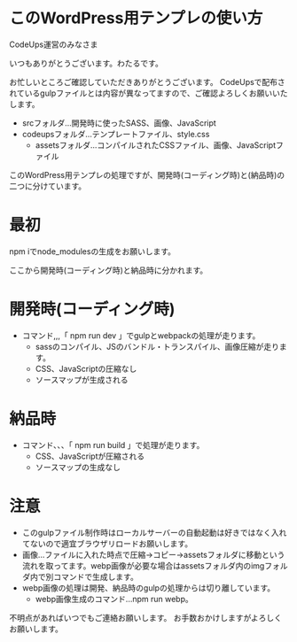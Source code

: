 # このWordPress用テンプレの使い方

CodeUps運営のみなさま

いつもありがとうございます。わたるです。

お忙しいところご確認していただきありがとうございます。
CodeUpsで配布されているgulpファイルとは内容が異なってますので、ご確認よろしくお願いいたします。

- srcフォルダ...開発時に使ったSASS、画像、JavaScript
- codeupsフォルダ...テンプレートファイル、style.css
  - assetsフォルダ...コンパイルされたCSSファイル、画像、JavaScriptファイル

このWordPress用テンプレの処理ですが、開発時(コーディング時)と(納品時)の二つに分けています。

# 最初
npm iでnode_modulesの生成をお願いします。

ここから開発時(コーディング時)と納品時に分かれます。

# 開発時(コーディング時)
  - コマンド,,,「 npm run dev 」でgulpとwebpackの処理が走ります。
    - sassのコンパイル、JSのバンドル・トランスパイル、画像圧縮が走ります。
    - CSS、JavaScriptの圧縮なし
    - ソースマップが生成される

# 納品時
  - コマンド、、、「 npm run build 」で処理が走ります。
    - CSS、JavaScriptが圧縮される
    - ソースマップの生成なし

# 注意
  - このgulpファイル制作時はローカルサーバーの自動起動は好きではなく入れてないので適宜ブラウザリロードお願いします。
  - 画像...ファイルに入れた時点で圧縮→コピー→assetsフォルダに移動という流れを取ってます。webp画像が必要な場合はassetsフォルダ内のimgフォルダ内で別コマンドで生成します。
  - webp画像の処理は開発、納品時のgulpの処理からは切り離しています。
    - webp画像生成のコマンド...npm run webp。


不明点があればいつでもご連絡お願いします。
お手数おかけしますがよろしくお願いします。